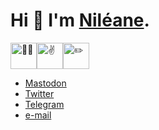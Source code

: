 # Hi 💛 I'm [Niléane](https://nileane.fr/@nileane).

<img class="emoji emoji1" src="frills/emoji/trans.png" alt="🏳️‍⚧️" height="42"><img class="emoji emoji2" src="frills/emoji/victory.png" alt="✌️" height="42"><img class="emoji emoji3" src="frills/emoji/pencil.png" alt="✏️" height="42">

- <a rel="me" href="https://nileane.fr/@nileane">Mastodon</a>
- [Twitter](https://twitter.com/nildeala)
- [Telegram](https://t.me/nileane)
- [e-mail](mailto:contact@nileane.fr)
